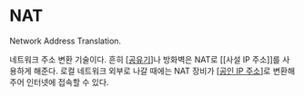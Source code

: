 # NAT

Network Address Translation. 

네트워크 주소 변환 기술이다. 흔히 [[공유기]]나 방화벽은 NAT로 [[사설 IP 주소]]를 사용하게 해준다. 로컬 네트워크 외부로 나갈 때에는 NAT 장비가 [[공인 IP 주소]]로 변환해 주어 인터넷에 접속할 수 있다.  



[//begin]: # "Autogenerated link references for markdown compatibility"
[공유기]: 공유기.md "공유기"
[공인 IP 주소]: <공인 IP 주소.md> "공인 IP 주소"
[//end]: # "Autogenerated link references"